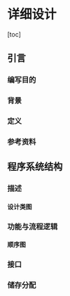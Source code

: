 # 详细设计
[toc]
## 引言
### 编写目的
### 背景
### 定义
### 参考资料
## 程序系统结构
### 描述
#### 设计类图
### 功能与流程逻辑
#### 顺序图
### 接口
### 储存分配